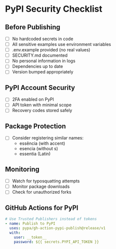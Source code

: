 # PyPI Security Checklist

## Before Publishing

- [ ] No hardcoded secrets in code
- [ ] All sensitive examples use environment variables
- [ ] .env.example provided (no real values)
- [ ] SECURITY.md documented
- [ ] No personal information in logs
- [ ] Dependencies up to date
- [ ] Version bumped appropriately

## PyPI Account Security

- [ ] 2FA enabled on PyPI
- [ ] API token with minimal scope
- [ ] Recovery codes stored safely

## Package Protection

- [ ] Consider registering similar names:
  - essência (with accent)
  - esencia (without s)
  - essentia (Latin)

## Monitoring

- [ ] Watch for typosquatting attempts
- [ ] Monitor package downloads
- [ ] Check for unauthorized forks

## GitHub Actions for PyPI

```yaml
# Use Trusted Publishers instead of tokens
- name: Publish to PyPI
  uses: pypa/gh-action-pypi-publish@release/v1
  with:
    user: __token__
    password: ${{ secrets.PYPI_API_TOKEN }}
```